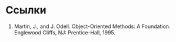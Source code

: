 # Ссылки

1. Martin, J., and J. Odell. Object-Oriented Methods: A Foundation. Englewood Cliffs, NJ: Prentice-Hall, 1995.